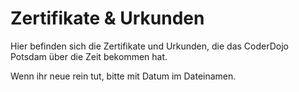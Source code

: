 Zertifikate & Urkunden
======================

Hier befinden sich die Zertifikate und Urkunden, die das CoderDojo Potsdam über die
Zeit bekommen hat.

Wenn ihr neue rein tut, bitte mit Datum im Dateinamen.
